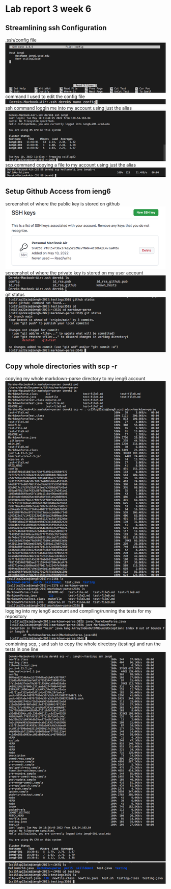# Lab report 3 week 6

## Streamlining ssh Configuration
.ssh/config file
![Image](lab-report-3-week-6-1.png)
command I used to edit the config file
![Image](lab-report-3-week-6-2.png)
ssh command loggin me into my account using just the alias
![Image](lab-report-3-week-6-3.png)
scp command copying a file to my account using just the alias
![Image](lab-report-3-week-6-4.png)


## Setup Github Access from ieng6
screenshot of where the public key is stored on github
![Image](lab-report-3-week-6-5.png)
screenshot of where the private key is stored on my user account
![Image](lab-report-3-week-6-6.png)
git status
![Image](lab-report-3-week-6-7.png)

## Copy whole directories with scp -r
copying my whole markdown-parse directory to my ieng6 account
![Image](lab-report-3-week-6-9.png)
![Image](lab-report-3-week-6-10.png)
logging into my ieng6 account and compiling/running the tests for my repository
![Image](lab-report-3-week-6-11.png)
combining scp, ; and ssh to copy the whole directory (testing) and run the tests in one line
![Image](lab-report-3-week-6-12.png)
![Image](lab-report-3-week-6-13.png)
